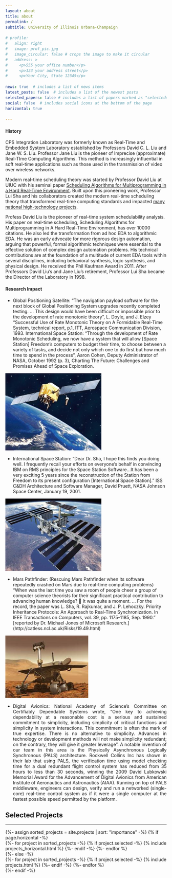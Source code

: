 ```yaml
---
layout: about
title: about
permalink: /
subtitle: University of Illinois Urbana-Champaign

# profile:
#   align: right
#   image: prof_pic.jpg
#   image_circular: false # crops the image to make it circular
#   address: >
#     <p>555 your office number</p>
#     <p>123 your address street</p>
#     <p>Your City, State 12345</p>

news: true  # includes a list of news items
latest_posts: false  # includes a list of the newest posts
selected_papers: false # includes a list of papers marked as "selected={true}"
social: false  # includes social icons at the bottom of the page
horizontal: true

---
```





#### History
CPS Integration Laboratory was formerly known as Real-Time and Embedded System Laboratory established by Professors David C. L. Liu and Jane W. S. Liu. Professor Jane Liu is the pioneer of Imprecise (approximate) Real-TIme Computing Algorithms. This method is increasingly influential in soft real-time applications such as those used in the transmission of video over wireless networks.


Modern real-time scheduling theory was started by Professor David Liu at UIUC with his seminal paper [Scheduling Algorithms for Multiprogramming in a Hard Real-Time Environment](http://www.newslab.csie.ntu.edu.tw/course/rts2011/papers/Scheduling%20Algorithms%20for%20Multiprogramming%20in%20%20a%20Hard-Real-Time%20Environment%20.pdf).
Built upon this pioneering work, Professor Lui Sha and his collaborators created the modern real-time scheduling theory that transformed real-time computing standards and impacted [many national high-technology projects](http://publish.illinois.edu/cpsintegrationlab/files/2012/02/Space.pdf).

Profess David Liu is the pioneer of real-time system schedulability analysis. His paper on real-time scheduling, Scheduling Algorithms for Multiprogramming in A Hard Real-Time Environment, has over 10000 citations. He also led the transformation from ad hoc EDA to algorithmic EDA.  He was an early advocate for more rigorous design automation, arguing that powerful, formal algorithmic techniques were essential to the effective solution of complex design automation problems.  His technical contributions are at the foundation of a multitude of current EDA tools within several disciplines, including behavioral synthesis, logic synthesis, and physical design.  He received the Phil Kaufman Award in 2011. After Professors David Liu’s and Jane Liu’s retirement, Professor Lui Sha became the Director of the Laboratory in 1998.

#### Research Impact

<div class="image-text-container">
  <p>
    <ul>
      <li>
          Global Positioning Satellite: “The navigation payload software for the next block of Global Positioning System upgrades recently completed testing. … This design would have been difficult or impossible prior to the development of rate monotonic theory”, L.  Doyle, and J. Elzey “Successful Use of Rate Monotonic Theory on A Formidable Real-Time System, technical report, p.1, ITT, Aerospace Communication Division, 1993. International Space Station: “Through the development of Rate Monotonic Scheduling, we now have a system that will allow [Space Station] Freedom’s computers to budget their time, to choose between a variety of tasks, and decide not only which one to do first but how much time to spend in the process”, Aaron Cohen, Deputy Administrator of NASA, October 1992 (p. 3), Charting The Future: Challenges and Promises Ahead of Space Exploration.
      </li>
    </ul>
  </p>
  <img src="/assets/img/GPS_Satellite_public-Domain-3-300x240.jpg" alt="Image">
</div>

<div class="image-text-container">
  <p>
    <ul>
      <li>
        International Space Station: “Dear Dr. Sha, I hope this finds you doing well. I frequently recall your efforts on everyone’s behalf in convincing IBM on RMS principles for the Space Station Software…It has been a very exciting 5 years since the reconstruction of the Station from Freedom to its present configuration [International Space Station].” ISS C&DH Architecture and Software Manager, David Pruett, NASA Johnson Space Center, January 19, 2001.
      </li>
    </ul>
  </p>
  <img src="/assets/img/space_station_public-Domain-300x225.jpg" alt="Image">
</div>

<div class="image-text-container">
  <p>
    <ul>
      <li>
        Mars Pathfinder: (Rescuing Mars Pathfinder when its software repeatedly crashed on Mars due to real-time computing problems) “When was the last time you saw a room of people cheer a group of computer science theorists for their significant practical contribution to advancing human knowledge? 🙂  It was quite a moment.  … For the record, the paper was L. Sha, R. Rajkumar, and J. P. Lehoczky. Priority Inheritance Protocols: An Approach to Real-Time Synchronization. In IEEE Transactions on Computers, vol. 39, pp. 1175-1185, Sep. 1990.” [reported by Dr. Michael Jones of Microsoft Research.](http://catless.ncl.ac.uk/Risks/19.49.html)
      </li>
    </ul>
  </p>
  <img src="/assets/img/Mars_pathfinder.jpg" alt="Image">
</div>

<div style="text-align: justify;">
  <p>
    <ul>
      <li>
        Digital Avionics: National Academy of Science’s Committee on Certifiably Dependable Systems wrote, “One key to achieving dependability at a reasonable cost is a serious and sustained commitment to simplicity, including simplicity of critical functions and simplicity in system interactions. This commitment is often the mark of true expertise.  There is no alternative to simplicity. Advances in technology or development methods will not make simplicity redundant; on the contrary, they will give it greater leverage”. A notable invention of our team in this area is the Physically Asynchronous Logically Synchronous (PALS) architecture. Rockwell Collins Inc has shown in their lab that using PALS, the verification time using model checking time for a dual redundant flight control system has reduced from 35 hours to less than 30 seconds, winning the 2009 David Lubkowski Memorial Award for the Advancement of Digital Avionics from American Institute of Aeronautics and Astronautics (AIAA). Running on top of PALS middleware, engineers can design, verify and run a networked (single-core) real-time control system as if it were a single computer at the fastest possible speed permitted by the platform.
      </li>
    </ul>
  </p>
</div>


## Selected Projects
---

<!-- pages/projects.md -->
<div class="projects">
<!-- Display projects without categories -->
  {%- assign sorted_projects = site.projects | sort: "importance" -%}
  <!-- Generate cards for each project -->
  {% if page.horizontal -%}
  <div class="container">
    <div class="row row-cols-2">
    {%- for project in sorted_projects -%}
      {% if project.selected -%}
        {% include projects_horizontal.html %}
      {%- endif -%}
    {%- endfor %}
    </div>
  </div>
  {%- else -%}
  <div class="grid">
    {%- for project in sorted_projects -%}
      {% if project.selected -%}
        {% include projects.html %}
      {%- endif -%}
    {%- endfor %}
  </div>
  {%- endif -%}
</div>

